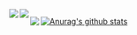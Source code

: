 <a href="https://github.com/anuraghazra/github-readme-stats">
  <img align="left" src="https://github-readme-stats.vercel.app/api?username=xcbyao&show_icons=true&theme=highcontrast" />
</a>

<a href="https://github.com/anuraghazra/github-readme-stats">
  <img align="left" src="https://github-readme-stats.vercel.app/api?username=xcbyao&show_icons=true&theme=highcontrast" />
</a>


[![Anurag's github stats](https://github-readme-stats.vercel.app/api?username=anuraghazra)](https://github.com/anuraghazra/github-readme-stats)
<img align="left" src="https://github-readme-stats.vercel.app/api/top-langs/?username=xcbyao&layout=compact" />

